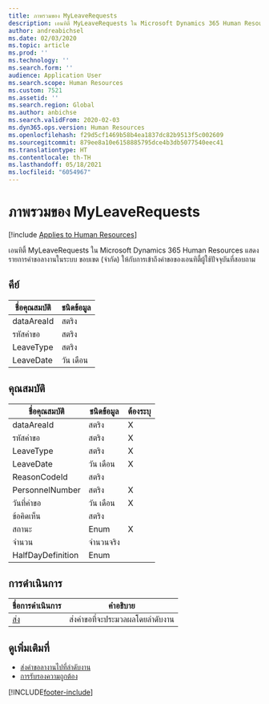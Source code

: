 ```yaml
---
title: ภาพรวมของ MyLeaveRequests
description: เอนทิตี้ MyLeaveRequests ใน Microsoft Dynamics 365 Human Resources แสดงรายการคำขอลางานในระบบ ขอบเขต (จำกัด) ให้กับการเข้าถึงคำขอของเอนทิตี้ผู้ใช้ปัจจุบันที่สอบถาม
author: andreabichsel
ms.date: 02/03/2020
ms.topic: article
ms.prod: ''
ms.technology: ''
ms.search.form: ''
audience: Application User
ms.search.scope: Human Resources
ms.custom: 7521
ms.assetid: ''
ms.search.region: Global
ms.author: anbichse
ms.search.validFrom: 2020-02-03
ms.dyn365.ops.version: Human Resources
ms.openlocfilehash: f29d5cf1469b58b4ea1837dc82b9513f5c002609
ms.sourcegitcommit: 879ee8a10e6158885795dce4b3db5077540eec41
ms.translationtype: HT
ms.contentlocale: th-TH
ms.lasthandoff: 05/18/2021
ms.locfileid: "6054967"
---
```

# <a name="myleaverequests-overview"></a>ภาพรวมของ MyLeaveRequests

[!include [Applies to Human Resources](../includes/applies-to-hr.md)]

เอนทิตี้ MyLeaveRequests ใน Microsoft Dynamics 365 Human Resources แสดงรายการคำขอลางานในระบบ ขอบเขต (จำกัด) ให้กับการเข้าถึงคำขอของเอนทิตี้ผู้ใช้ปัจจุบันที่สอบถาม

## <a name="key"></a>คีย์

  | ชื่อคุณสมบัติ | ชนิดข้อมูล |
  |---------------|-----------|
  | dataAreaId    | สตริง    |
  | รหัสคำขอ     | สตริง    |
  | LeaveType     | สตริง    |
  | LeaveDate     | วัน เดือน      |
  
## <a name="properties"></a>คุณสมบัติ

  | ชื่อคุณสมบัติ     | ชนิดข้อมูล | ต้องระบุ |
  |-------------------|-----------|----------|
  | dataAreaId        | สตริง    | X        |
  | รหัสคำขอ         | สตริง    | X        |
  | LeaveType         | สตริง    | X        |
  | LeaveDate         | วัน เดือน      | X        |
  | ReasonCodeId      | สตริง    |          |
  | PersonnelNumber   | สตริง    | X        |
  | วันที่คำขอ       | วัน เดือน      | X        |
  | ข้อคิดเห็น           | สตริง    |          |
  | สถานะ            | Enum      | X        |
  | จำนวน            | จำนวนจริง      |          |
  | HalfDayDefinition | Enum      |          |

## <a name="actions"></a>การดำเนินการ

 | ชื่อการดำเนินการ                               | คำอธิบาย                                     |
 |-------------------------------------------|-------------------------------------------------|
 | [ส่ง](hr-developer-api-myleaverequests-submit.md)   | ส่งคำขอที่จะประมวลผลโดยลำดับงาน |

## <a name="see-also"></a>ดูเพิ่มเติมที่

- [ส่งคำขอลางานไปที่ลำดับงาน](hr-developer-api-myleaverequests-submit.md)
- [การรับรองความถูกต้อง](hr-developer-api-authentication.md)

[!INCLUDE[footer-include](../includes/footer-banner.md)]